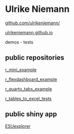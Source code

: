 # Ulrike Niemann

<a href="http://github.com/ulrikeniemann" target="_blank">github.com/ulrikeniemann/</a>

[ulrikeniemann.github.io](https://ulrikeniemann.github.io/)

demos - tests


## public repositories


[r_mini_example](https://ulrikeniemann.github.io/r_mini_example/)

[r_flexdashboard_example](https://ulrikeniemann.github.io/r_flexdashboard_example/)

[r_quarto_tabs_example](https://ulrikeniemann.github.io/r_quarto_tabs_example/)

[r_tables_to_excel_tests](https://github.com/ulrikeniemann/r_tables_to_excel_tests)

## public shiny app

[ESUexplorer](https://ulrikeniemann.shinyapps.io/esuexplorer/)
